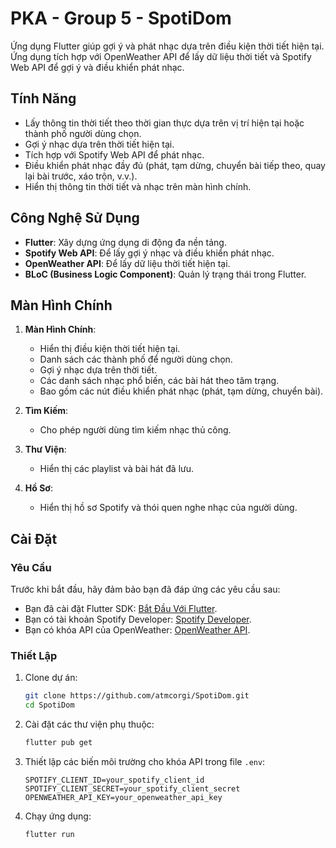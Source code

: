 # PKA - Group 5 - SpotiDom

Ứng dụng Flutter giúp gợi ý và phát nhạc dựa trên điều kiện thời tiết hiện tại. Ứng dụng tích hợp với OpenWeather API để lấy dữ liệu thời tiết và Spotify Web API để gợi ý và điều khiển phát nhạc.

## Tính Năng

- Lấy thông tin thời tiết theo thời gian thực dựa trên vị trí hiện tại hoặc thành phố người dùng chọn.
- Gợi ý nhạc dựa trên thời tiết hiện tại.
- Tích hợp với Spotify Web API để phát nhạc.
- Điều khiển phát nhạc đầy đủ (phát, tạm dừng, chuyển bài tiếp theo, quay lại bài trước, xáo trộn, v.v.).
- Hiển thị thông tin thời tiết và nhạc trên màn hình chính.

## Công Nghệ Sử Dụng

- **Flutter**: Xây dựng ứng dụng di động đa nền tảng.
- **Spotify Web API**: Để lấy gợi ý nhạc và điều khiển phát nhạc.
- **OpenWeather API**: Để lấy dữ liệu thời tiết hiện tại.
- **BLoC (Business Logic Component)**: Quản lý trạng thái trong Flutter.

## Màn Hình Chính

1. **Màn Hình Chính**:

   - Hiển thị điều kiện thời tiết hiện tại.
   - Danh sách các thành phố để người dùng chọn.
   - Gợi ý nhạc dựa trên thời tiết.
   - Các danh sách nhạc phổ biến, các bài hát theo tâm trạng.
   - Bao gồm các nút điều khiển phát nhạc (phát, tạm dừng, chuyển bài).

2. **Tìm Kiếm**:

   - Cho phép người dùng tìm kiếm nhạc thủ công.

3. **Thư Viện**:

   - Hiển thị các playlist và bài hát đã lưu.

4. **Hồ Sơ**:
   - Hiển thị hồ sơ Spotify và thói quen nghe nhạc của người dùng.

## Cài Đặt

### Yêu Cầu

Trước khi bắt đầu, hãy đảm bảo bạn đã đáp ứng các yêu cầu sau:

- Bạn đã cài đặt Flutter SDK: [Bắt Đầu Với Flutter](https://docs.flutter.dev/get-started/install).
- Bạn có tài khoản Spotify Developer: [Spotify Developer](https://developer.spotify.com/dashboard/).
- Bạn có khóa API của OpenWeather: [OpenWeather API](https://openweathermap.org/api).

### Thiết Lập

1. Clone dự án:

   ```bash
   git clone https://github.com/atmcorgi/SpotiDom.git
   cd SpotiDom
   ```

2. Cài đặt các thư viện phụ thuộc:

   ```bash
   flutter pub get
   ```

3. Thiết lập các biến môi trường cho khóa API trong file `.env`:

   ```env
   SPOTIFY_CLIENT_ID=your_spotify_client_id
   SPOTIFY_CLIENT_SECRET=your_spotify_client_secret
   OPENWEATHER_API_KEY=your_openweather_api_key
   ```

4. Chạy ứng dụng:

   ```bash
   flutter run
   ```
